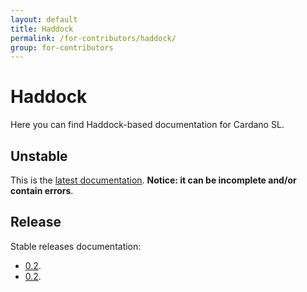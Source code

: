 ```yaml
---
layout: default
title: Haddock
permalink: /for-contributors/haddock/
group: for-contributors
---
```


# Haddock

Here you can find Haddock-based documentation for Cardano SL.

## Unstable

This is the [latest documentation](/haddock/latest/index.html). **Notice: it can be incomplete and/or contain errors**.

## Release

Stable releases documentation:

* [0.2](/haddock/release/0.2/index.html).
* [0.2](/haddock/release/0.2/index.html).
